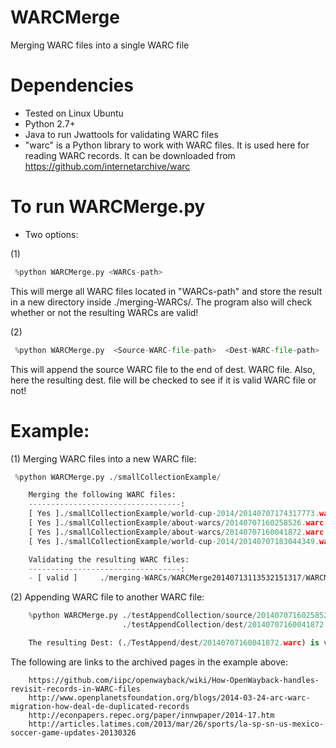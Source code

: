 WARCMerge
=========

Merging WARC files into a single WARC file 


Dependencies
==================
* Tested on Linux Ubuntu 
* Python 2.7+ 
* Java to run Jwattools for validating WARC files
* "warc" is a Python library to work with WARC files. It is used here for reading WARC records.
       It can be downloaded from https://github.com/internetarchive/warc

To run WARCMerge.py
=====================
* Two options:

(1)
```python
 %python WARCMerge.py <WARCs-path>
```

 This will merge all WARC files located in "WARCs-path" and store the result in a new directory inside ./merging-WARCs/. The program also will check whether or not the resulting WARCs are valid!

(2) 
```python
 %python WARCMerge.py  <Source-WARC-file-path>  <Dest-WARC-file-path>
```

 This will append the source WARC file to the end of dest. WARC file. Also, here the resulting dest. file will be checked to see if it is valid WARC file or not!

 
		
Example:
========

(1) Merging WARC files into a new WARC file:
```python
 %python WARCMerge.py ./smallCollectionExample/

	Merging the following WARC files: 
	----------------------------------: 
	[ Yes ]./smallCollectionExample/world-cup-2014/20140707174317773.warc
	[ Yes ]./smallCollectionExample/about-warcs/20140707160258526.warc
	[ Yes ]./smallCollectionExample/about-warcs/20140707160041872.warc
	[ Yes ]./smallCollectionExample/world-cup-2014/20140707183044349.warc

	Validating the resulting WARC files: 
	----------------------------------: 
	- [ valid ]     ./merging-WARCs/WARCMerge20140713113532151317/WARCMerge20140713113532152003.warc
```	

(2) Appending WARC file to another WARC file:
```python
	%python WARCMerge.py ./testAppendCollection/source/20140707160258526.warc 
	                     ./testAppendCollection/dest/20140707160041872.warc

	The resulting Dest: (./TestAppend/dest/20140707160041872.warc) is valid WARC file
```



The following are links to the archived pages in the example above:
```	
	https://github.com/iipc/openwayback/wiki/How-OpenWayback-handles-revisit-records-in-WARC-files
	http://www.openplanetsfoundation.org/blogs/2014-03-24-arc-warc-migration-how-deal-de-duplicated-records
	http://econpapers.repec.org/paper/innwpaper/2014-17.htm
	http://articles.latimes.com/2013/mar/26/sports/la-sp-sn-us-mexico-soccer-game-updates-20130326	
```	
